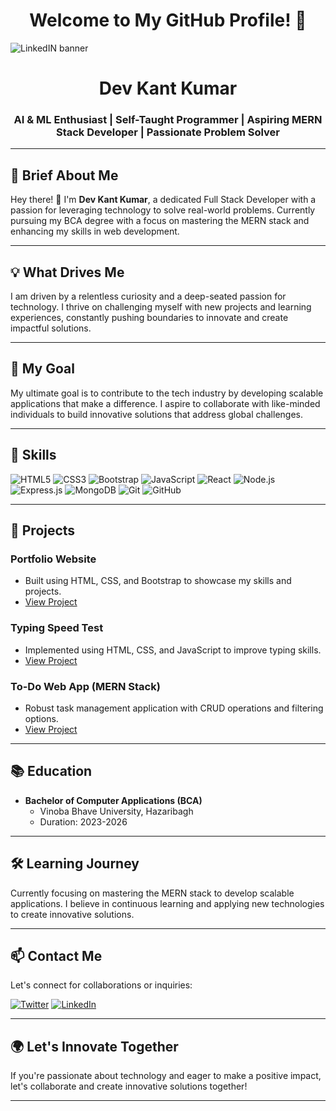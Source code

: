 <div align="center">
  
# Welcome to My GitHub Profile! 👋
  
</div>

![LinkedIN banner](https://github.com/dev-kant-kumar/dev-kant-kumar/assets/101362859/e6958147-2e72-4207-ab46-66de7d6c74b2)
<div align="center">

# Dev Kant Kumar
### AI & ML Enthusiast | Self-Taught Programmer | Aspiring MERN Stack Developer | Passionate Problem Solver

</div>

---

## 🚀 Brief About Me

Hey there! 👋 I'm **Dev Kant Kumar**, a dedicated Full Stack Developer with a passion for leveraging technology to solve real-world problems. Currently pursuing my BCA degree with a focus on mastering the MERN stack and enhancing my skills in web development.

---

## 💡 What Drives Me

I am driven by a relentless curiosity and a deep-seated passion for technology. I thrive on challenging myself with new projects and learning experiences, constantly pushing boundaries to innovate and create impactful solutions.

---

## 🎯 My Goal

My ultimate goal is to contribute to the tech industry by developing scalable applications that make a difference. I aspire to collaborate with like-minded individuals to build innovative solutions that address global challenges.

---

## 🔧 Skills



![HTML5](https://img.shields.io/badge/HTML5-E34F26?style=for-the-badge&logo=html5&logoColor=white)
![CSS3](https://img.shields.io/badge/CSS3-1572B6?style=for-the-badge&logo=css3&logoColor=white)
![Bootstrap](https://img.shields.io/badge/Bootstrap-563D7C?style=for-the-badge&logo=bootstrap&logoColor=white)
![JavaScript](https://img.shields.io/badge/JavaScript-F7DF1E?style=for-the-badge&logo=javascript&logoColor=black)
![React](https://img.shields.io/badge/React-61DAFB?style=for-the-badge&logo=react&logoColor=black)
![Node.js](https://img.shields.io/badge/Node.js-339933?style=for-the-badge&logo=node.js&logoColor=white)
![Express.js](https://img.shields.io/badge/Express.js-000000?style=for-the-badge&logo=express&logoColor=white)
![MongoDB](https://img.shields.io/badge/MongoDB-47A248?style=for-the-badge&logo=mongodb&logoColor=white)
![Git](https://img.shields.io/badge/Git-F05032?style=for-the-badge&logo=git&logoColor=white)
![GitHub](https://img.shields.io/badge/GitHub-181717?style=for-the-badge&logo=github&logoColor=white)

---

## 🌟 Projects

### Portfolio Website
- Built using HTML, CSS, and Bootstrap to showcase my skills and projects.
- [View Project](#) <!-- Replace with your GitHub Pages link -->

### Typing Speed Test
- Implemented using HTML, CSS, and JavaScript to improve typing skills.
- [View Project](#) <!-- Replace with your GitHub Pages link -->

### To-Do Web App (MERN Stack)
- Robust task management application with CRUD operations and filtering options.
- [View Project](#) <!-- Replace with your GitHub Pages link -->

---

## 📚 Education

- **Bachelor of Computer Applications (BCA)**
  - Vinoba Bhave University, Hazaribagh
  - Duration: 2023-2026

---

## 🛠️ Learning Journey

Currently focusing on mastering the MERN stack to develop scalable applications. I believe in continuous learning and applying new technologies to create innovative solutions.

---

## 📫 Contact Me

Let's connect for collaborations or inquiries: <br>

[![Twitter](https://img.shields.io/badge/Twitter-dev_kant_kumar-1DA1F2?style=for-the-badge&logo=twitter&logoColor=white)](https://twitter.com/dev_kant_kumar)
[![LinkedIn](https://img.shields.io/badge/LinkedIn-Dev%20Kant%20Kumar-blue?style=for-the-badge&logo=linkedin)](https://www.linkedin.com/in/devkantkumar/)

---

## 🌍 Let's Innovate Together

If you're passionate about technology and eager to make a positive impact, let's collaborate and create innovative solutions together!

---
